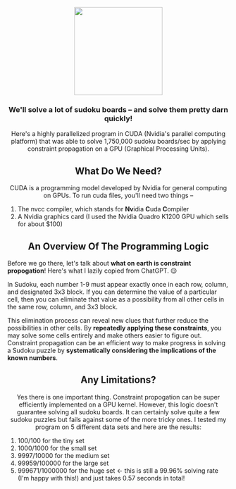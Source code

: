 <p align="center">
<img src="https://github.com/Evaan2001/GPU-Sudoku-Solver/assets/82547698/4ef944d0-9bc9-4d0d-9b88-b9fdfe8c0f97" 
 width="200" />
</p>

<h3 align="center">
We'll solve a lot of sudoku boards – and solve them pretty darn quickly! 
</h3>

<p align="center">
Here's a highly parallelized program in CUDA (Nvidia's parallel computing platform) that was able to solve 1,750,000 sudoku boards/sec by applying constraint propagation on a GPU (Graphical Processing Units).
</p>

<h2 align="center"> 
What Do We Need?
</h2>
 
<p  align="center">
CUDA is a programming model developed by Nvidia for general computing on GPUs. To run cuda files, you'll need two things –
</p>

1) The nvcc compiler, which stands for **Nv**idia **C**uda **C**ompiler
2) A Nvidia graphics card (I used the Nvidia Quadro K1200 GPU which sells for about $100)

<h2 align="center"> 
An Overview Of The Programming Logic
</h2>

Before we go there, let's talk about **what on earth is constraint propogation**! Here's what I lazily copied from ChatGPT. 😌

In Sudoku, each number 1-9 must appear exactly once in each row, column, and designated 3x3 block. If you can determine the value of a particular cell, then you can eliminate that value as a possibility from all other cells in the same row, column, and 3x3 block.

This elimination process can reveal new clues that further reduce the possibilities in other cells. By **repeatedly applying these constraints**, you may solve some cells entirely and make others easier to figure out. Constraint propagation can be an efficient way to make progress in solving a Sudoku puzzle by **systematically considering the implications of the known numbers**.

<h2 align="center"> 
Any Limitations?
</h2>

<p  align="center">
Yes there is one important thing. Constraint propogation can be super efficiently implemented on a GPU kernel. However, this logic doesn't guarantee solving all sudoku boards. It can certainly solve quite a few sudoku puzzles but fails against some of the more tricky ones. I tested my program on 5 different data sets and here are the results:

1.  100/100 for the tiny set
2.  1000/1000 for the small set
3.  9997/10000 for the medium set
4.  99959/100000 for the large set
5.  999671/1000000 for the huge set <- this is still a 99.96% solving rate (I'm happy with this!) and just takes 0.57 seconds in total!
</p>
